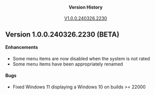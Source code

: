<h4 align="center">Version History</h4>
<p align="center">
  <a href="#version-1.0.0.240326.2230-(BETA)">V1.0.0.240326.2230</a>
</p>

## Version 1.0.0.240326.2230 (BETA)

#### Enhancements
- Some menu items are now disabled when the system is not rated
- Some menu items have been appropriately renamed

#### Bugs
- Fixed Windows 11 displaying a Windows 10 on builds >= 22000